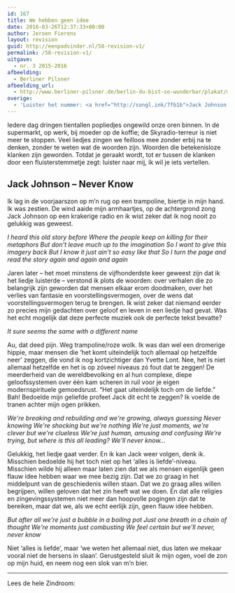 ```yaml
---
id: 167
title: We hebben geen idee
date: 2016-03-26T12:37:33+00:00
author: Jeroen Fierens
layout: revision
guid: http://eenpadvinder.nl/58-revision-v1/
permalink: /58-revision-v1/
uitgave:
  - nr. 3 2015-2016
afbeelding:
  - Berliner Pilsner
afbeelding_url:
  - http://www.berliner-pilsner.de/berlin-du-bist-so-wunderbar/plakat/motiv-7
overige:
  - 'Luister het nummer: <a href="http://songl.ink/7fb1b">Jack Johnson – Never Know</a>'
---
```

<p class="inleiding" markdown="1">Iedere dag dringen tientallen popliedjes ongewild onze oren binnen. In de supermarkt, op werk, bij moeder op de koffie; de Skyradio-terreur is niet meer te stoppen. Veel liedjes zingen we feilloos mee zonder erbij na te denken, zonder te weten wat de woorden zijn. Woorden die betekenisloze klanken zijn geworden. Totdat je geraakt wordt, tot er tussen de klanken door een fluisterstemmetje zegt: luister naar mij, ik wil je iets vertellen.</p>

## Jack Johnson – Never Know

Ik lag in de voorjaarszon op m’n rug op een trampoline, biertje in mijn hand. Ik was zestien. De wind aaide mijn armhaartjes, op de achtergrond zong Jack Johnson op een krakerige radio en ik wist zeker dat ik nog nooit zo gelukkig was geweest.

*I heard this old story before
Where the people keep on killing for their metaphors
But don't leave much up to the imagination
So I want to give this imagery back
But I know it just ain't so easy like that
So I turn the page and read the story again and again and again*

Jaren later – het moet minstens de vijfhonderdste keer geweest zijn dat ik het liedje luisterde – verstond ik plots de woorden: over verhalen die zo belangrijk zijn geworden dat mensen elkaar erom doodmaken, over het verlies van fantasie en voorstellingsvermogen, over de wens dat voorstellingsvermogen terug te brengen. Ik wist zeker dat niemand eerder zo precies mijn gedachten over geloof en leven in een liedje had gevat. Was het echt mogelijk dat deze perfecte muziek ook de perfecte tekst bevatte?

*It sure seems the same with a different name*

Au, dat deed pijn. Weg trampoline/roze wolk. Ik was dan wel een dromerige hippie, maar mensen die ‘het komt uiteindelijk toch allemaal op hetzelfde neer’ zeggen, die vond ik nog kortzichtiger dan Yvette Lont. Nee, het is niet allemaal hetzelfde en het is op zóveel niveaus zó fout dat te zeggen! De meerderheid van de wereldbevolking en al hun complexe, diepe geloofssystemen over één kam scheren in ruil voor je eigen modernspirituele gemoedsrust. “Het gaat uiteindelijk toch om de liefde.” Bah! Bedoelde mijn geliefde profeet Jack dit echt te zeggen? Ik voelde de tranen achter mijn ogen prikken.

*We're breaking and rebuilding and we're growing, always guessing 
Never knowing We're shocking but we're nothing 
We're just moments, we're clever but we're clueless 
We're just human, amusing and confusing 
We're trying, but where is this all leading? 
We'll never know…*

Gelukkig, het liedje gaat verder. En ik kan Jack weer volgen, denk ik. Misschien bedoelde hij het toch niet op het ‘alles is liefde’-niveau. Misschien wilde hij alleen maar laten zien dat we als mensen eigenlijk geen flauw idee hebben waar we mee bezig zijn. Dat we zo graag in het middelpunt van de geschiedenis willen staan. Dat we zo graag alles willen begrijpen, willen geloven dat het zin heeft wat we doen. En dat alle religies en zingevingssystemen niet meer dan hoopvolle pogingen zijn dat te bereiken, maar dat we, als we echt eerlijk zijn, geen flauw idee hebben.

*But after all we're just a bubble in a boiling pot 
Just one breath in a chain of thought
We're moments just combusting
We feel certain but we'll never, never know*

Niet ‘alles is liefde’, maar ‘we weten het allemaal niet, dus laten we mekaar vooral niet de hersens in slaan’. Gerustgesteld sluit ik mijn ogen, voel de zon op mijn huid, en neem nog een slok van m’n bier.

---

Lees de hele Zindroom:
<div class="issuuembed" style="width: 525px; height: 371px;" data-configid="21344700/34362183"></div>
<script src="//e.issuu.com/embed.js" async="true" type="text/javascript"></script>